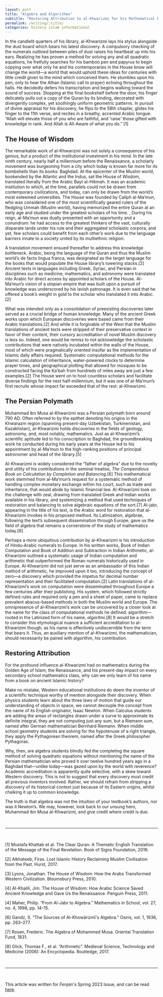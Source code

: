 ```yaml
---
layout: post
title: "Algebra and Algorithms"
subtitle: "Restoring Attribution to al-Khwarizmi for his Mathematical Discoveries"
permalink: /writing/:title/
categories: history islam informational
---
```


In the candlelit quarters of his library, al-Khwarizmi lays his stylus alongside the dust board
which bears his latest discovery. A compulsory checking of the numerals outlined between piles of
dust raises his heartbeat up into his ears. Realizing he has proven a method for solving any and all
quadratic equations, he fretfully searches for his bamboo pen and papyrus to begin copying over what
only he and his contemporaries in the House know will change the world—a world that would uphold
these ideas for centuries with little credit given to the mind which conceived them.
He stumbles upon his pen, only to hear the Athan (Islamic call to prayer) echoing throughout the
halls. He decidedly defers his transcription and begins walking toward the sound of success.
Stopping at the final bookshelf before the door, his finger delicately pulls out a copy of the Quran
by its binding, decorated with divergently complex, yet soothingly uniform geometric patterns. In
pursuit of divine appraisal for his discovery, he flips to the 58th chapter, glides his finger to
the 11th verse, and recites in a breathy, accented Arabic tongue: “Allah will elevate those of you
who are faithful, and ˹raise˺ those gifted with knowledge in rank. And Allah is All-Aware of what
you do.” [1]

## The House of Wisdom
The remarkable work of al-Khwarizmi was not solely a consequence of his genius, but a product of the
institutional investment in his mind. In the late ninth century, nearly half a millennium before the
Renaissance, a scholarly movement was burgeoning from a city which today is known far more for its
bombshells than its books: Baghdad. At the epicenter of the Muslim world, bookended by the Atlantic
and the Indus, sat the House of Wisdom, translated literally from the Arabic Bayt al-Hikmah. It was
an academic institution to which, at the time, parallels could not be drawn from contemporary
civilizations, and today, can only be drawn from the world’s most esteemed universities. The House
was founded by Caliph al-Ma’mun, who was considered one of the most scientifically geared rulers of
the fledgling Ummah (Muslim world), having memorized the entire Quran at an early age and studied
under the greatest scholars of his time. ,  During his reign, al-Ma’mun was dually presented with an
opportunity and a conundrum: he had access to the greatest thinkers of the vast, culturally
disparate lands under his rule and their aggregated scholastic corpora; and yet, few scholars could
benefit from each other’s work due to the language barriers innate to a society united by its
multiethnic religion.

A translation movement ensued thereafter to address this knowledge bottleneck. Arabic, being the
language of the Quran and thus the Muslim world’s de facto lingua franca, was designated as the
target language for the books that would populate the House library’s towering stacks.[2] Ancient
texts in languages including Greek, Syriac, and Persian in disciplines such as medicine,
mathematics, and astronomy were translated into Arabic for direct access by appointed scholars of
the House.  Al-Ma’mun’s vision of a utopian empire that was built upon a pursuit of knowledge was
underscored by his lavish patronage. It is even said that he offered a book’s weight in gold to the
scholar who translated it into Arabic.[2]

What was intended only as a consolidation of preexisting discoveries later served as a crucial bridge of human knowledge. Many of the ancient Greek works upon which European discoveries were based came from their Arabic translations.[2] And while it is forgivable of the West that the Muslim translations of ancient texts were stripped of their preservative context in favor of their content, their cursory accreditation of novel Muslim discovery is less so. Indeed, one would be remiss to not acknowledge the scholastic contributions that were natively incubated within the walls of the House, most of which were pragmatically oriented insofar as the implementation of Islamic daily affairs required. Systematic computational methods for the Islamic calculation of inheritance, water-powered clocks to determine prayer times, and geographical plotting that allowed for mosques to be constructed facing the Ka’bah from hundreds of miles away are just a few examples.[2] The House went on to host countless scholars and facilitate diverse findings for the next half-millennium, but it was one of al-Ma’mun’s first recruits whose impact far exceeded that of the rest: al-Khwarizmi.

## The Persian Polymath
Muhammad ibn Musa al-Khwarizmi was a Persian polymath born around 790 AD. Often referred to by the
epithet denoting his origins in the Khwarazm region (spanning present-day Uzbekistan, Turkmenistan,
and Kazakhstan), al-Khwarizmi holds discoveries in the fields of geology, astronomy, and, most
notably, mathematics. Just as al-Khwarizmi’s scientific aptitude led to his conscription to Baghdad,
the groundbreaking work he conducted during his early years at the House led to his appointment by
al-Ma’mun to the high-ranking positions of principal astronomer and head of the library.[5] 

Al-Khwarizmi is widely considered the “father of algebra” due to the novelty and utility of his
contributions in the seminal treatise, 
*The Compendious Book on Calculation by Completion and Balancing*.[6]  This mathematical work stemmed from al-Ma’mun’s request for a systematic method of
handling complex monetary exchange within his court, such as trade and inheritance, that would abide
by Islamic financial law. Al-Khwarizmi took on the challenge with zeal, drawing from translated
Greek and Indian works available in his library, and systemizing a method that used techniques of
restoration and balancing to solve algebraic equations of the sort.[7]  Al-jabr, appearing in the
title of his text, is the Arabic word for restoration that al-Khwarizmi invokes in his proposed
method.
Its Latinization, algebrae, following the text’s subsequent dissemination through Europe, gave us
the field of algebra that remains a cornerstone of the study of mathematics today.[6]

Perhaps a more ubiquitous contribution by al-Khwarizmi is his introduction of Hindu-Arabic numerals
to Europe. In his written works, Book of Indian Computation and Book of Addition and Subtraction in
Indian Arithmetic, al-Khwarizmi outlined a systematic usage of Indian computation and arithmetic
that outperformed the Roman numerals historically used in Europe. Al-Khwarizmi did not just serve as
an ambassador of this Indian method of arithmetic, he improved upon it too, introducing the concept
of zero—a discovery which provided the impetus for decimal number representation and their
facilitated computation.[2] Latin translations of al-Khwarizmi’s work on computation were
disseminated throughout Europe a few centuries after their publishing. His system, which followed
strictly defined rules and required only a pen and a sheet of paper, came to replace prevalent
abacus-based methods in both the Muslim world and Europe. The omnipresence of al-Khwarizmi’s work
can be uncovered by a closer look at the name for the class of computational methods he defined:
algorithm—rooted in the Latinized form of his name, *algoritmi*.[8]  It would be a stretch to
consider this etymological nuance a sufficient accreditation to al-Khwarizmi though, as his name is
effectively undiscernible from the term that bears it. Thus, an auxiliary mention of al-Khwarizmi,
the mathematician, should necessarily be paired with algorithm, his contribution.

## Restoring Attribution
For the profound influence al-Khwarizmi had on mathematics during the Golden Age of Islam, the
Renaissance, and his present-day impact on every secondary school mathematics class, why can we only
learn of his name from a book on ancient Islamic history? 

Make no mistake, Western educational institutions do deem the inventor of a scientific technique
worthy of mention alongside their discovery. When physics students learn about the three laws of
motion that guide our understanding of objects in space, we cannot decouple the concept from the
name of its English originator, Isaac Newton. When Calculus students are adding the areas of
rectangles drawn under a curve to approximate its definite integral, they are not computing just any
sum, but a Riemann sum, named after German mathematician Bernhard Riemann. When middle school
geometry students are solving for the hypotenuse of a right triangle, they apply the Pythagorean
theorem, named after the Greek philosopher Pythagoras. 

Why, then, are algebra students blindly fed the completing the square method of solving quadratic
equations without mentioning the name of the Persian mathematician who proved it over twelve hundred
years ago in a Baghdad that—unlike today—was gazed upon by the world with reverence? Academic
accreditation is apparently quite selective, with a skew toward Western discovery. This is not to
suggest that every discovery must credit all previous inventors involved. Rather, we should refrain
from stripping a discovery of its historical context just because of its Eastern origins, whilst
chalking it up to common knowledge.

The truth is that algebra was not the intuition of your textbook’s authors, nor was it Newton’s. We may, however, look back to our unsung hero, Muhammad ibn Musa al-Khwarizmi, and give credit where credit is due.

<br>

---

<br>

[1] Mustafa Khattab et al. The Clear Quran: A Thematic English Translation of the Message of the
Final Revelation. Book of Signs Foundation, 2016.

[2] Alkhateeb, Firas. Lost Islamic History Reclaiming Muslim Civilisation from the Past. Hurst,
2017.

[3] Lyons, Jonathan. The House of Wisdom: How the Arabs Transformed Western Civilization. Bloomsbury
Press, 2010.

[4] Al-Khalili, Jim. The House of Wisdom: How Arabic Science Saved Ancient Knowledge and Gave Us the
Renaissance. Penguin Press, 2011.

[4] Maher, Philip. “From Al-Jabr to Algebra.” Mathematics in School, vol. 27, no. 4, 1998, pp.
14–15.

[6] Gandz, S. “The Sources of Al-Khowārizmī's Algebra.” Osiris, vol. 1, 1936, pp. 263–277.

[7] Rosen, Frederic. The Algebra of Mohammed Musa. Oriental Translation Fund, 1831.

[8] Glick, Thomas F., et al. “Arithmetic”. Medieval Science, Technology and Medicine (2006): An
Encyclopedia. Routledge, 2017.

<br>

---

<br>

This article was written for *Fenjan*'s Spring 2023 Issue, and can be read [here](https://www.upennfenjan.com/spring2023).
